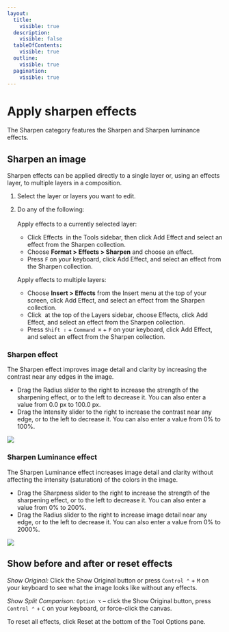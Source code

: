 ```yaml
---
layout:
  title:
    visible: true
  description:
    visible: false
  tableOfContents:
    visible: true
  outline:
    visible: true
  pagination:
    visible: true
---
```


# Apply sharpen effects

The Sharpen category features the Sharpen and Sharpen luminance effects.

## Sharpen an image

Sharpen effects can be applied directly to a single layer or, using an effects layer, to multiple layers in a composition.

1. Select the layer or layers you want to edit.
2.  Do any of the following:\
    \
    Apply effects to a currently selected layer:

    * Click Effects <img src="https://help.pixelmator.com/pixelmator-pro/3.5/assets/English/1590058938000.png" alt="" data-size="line"> in the Tools sidebar, then click Add Effect and select an effect from the Sharpen collection.
    * Choose **Format > Effects > Sharpen** and choose an effect.
    * Press `F` on your keyboard, click Add Effect, and select an effect from the Sharpen collection.

    Apply effects to multiple layers:

    * Choose **Insert > Effects** from the Insert menu at the top of your screen, click Add Effect, and select an effect from the Sharpen collection.
    * Click <img src="https://help.pixelmator.com/pixelmator-pro/3.5/assets/English/1648724547000.png" alt="" data-size="line"> at the top of the Layers sidebar, choose Effects, click Add Effect, and select an effect from the Sharpen collection.
    * Press `Shift ⇧` + `Command ⌘` + `F` on your keyboard, click Add Effect, and select an effect from the Sharpen collection.

### Sharpen effect

The Sharpen effect improves image detail and clarity by increasing the contrast near any edges in the image.

* Drag the Radius slider to the right to increase the strength of the sharpening effect, or to the left to decrease it. You can also enter a value from 0.0 px to 100.0 px.
* Drag the Intensity slider to the right to increase the contrast near any edge, or to the left to decrease it. You can also enter a value from 0% to 100%.

![](https://help.pixelmator.com/pixelmator-pro/3.5/assets/English/1589986402000.png)

### Sharpen Luminance effect

The Sharpen Luminance effect increases image detail and clarity without affecting the intensity (saturation) of the colors in the image.

* Drag the Sharpness slider to the right to increase the strength of the sharpening effect, or to the left to decrease it. You can also enter a value from 0% to 200%.
* Drag the Radius slider to the right to increase image detail near any edge, or to the left to decrease it. You can also enter a value from 0% to 2000%.

![](https://help.pixelmator.com/pixelmator-pro/3.5/assets/English/1589985237000.png)

## Show before and after or reset effects

_Show Original:_ Click the Show Original button or press `Control ⌃` + `M` on your keyboard to see what the image looks like without any effects.

_Show Split Comparison:_ `Option ⌥` – click the Show Original button, press `Control ⌃` + `C` on your keyboard, or force-click the canvas.

To reset all effects, click Reset at the bottom of the Tool Options pane.
